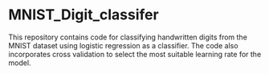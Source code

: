# MNIST_Digit_classifer
This repository contains code for classifying handwritten digits from the MNIST dataset using logistic regression as a classifier. The code also incorporates cross validation to select the most suitable learning rate for the model.
